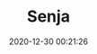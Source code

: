 ---
post_id: 10
title: "Senja"
slug: 'senja'
date: 2020-12-30 00:21:26
location: 'Sukoharjo, Jawa Tengah'
description: 'Disaat mentari meredup, kegelapan menyelimut'
image: '/assets/images/mahaputera/senja.webp'
categories: nature
artist: 'Mahaputera'
---